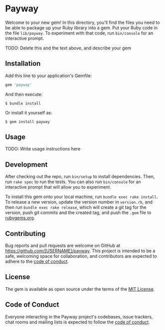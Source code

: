 # Payway

Welcome to your new gem! In this directory, you'll find the files you need to be able to package up your Ruby library into a gem. Put your Ruby code in the file `lib/payway`. To experiment with that code, run `bin/console` for an interactive prompt.

TODO: Delete this and the text above, and describe your gem

## Installation

Add this line to your application's Gemfile:

```ruby
gem 'payway'
```

And then execute:

    $ bundle install

Or install it yourself as:

    $ gem install payway

## Usage

TODO: Write usage instructions here

## Development

After checking out the repo, run `bin/setup` to install dependencies. Then, run `rake spec` to run the tests. You can also run `bin/console` for an interactive prompt that will allow you to experiment.

To install this gem onto your local machine, run `bundle exec rake install`. To release a new version, update the version number in `version.rb`, and then run `bundle exec rake release`, which will create a git tag for the version, push git commits and the created tag, and push the `.gem` file to [rubygems.org](https://rubygems.org).

## Contributing

Bug reports and pull requests are welcome on GitHub at https://github.com/[USERNAME]/payway. This project is intended to be a safe, welcoming space for collaboration, and contributors are expected to adhere to the [code of conduct](https://github.com/[USERNAME]/payway/blob/master/CODE_OF_CONDUCT.md).

## License

The gem is available as open source under the terms of the [MIT License](https://opensource.org/licenses/MIT).

## Code of Conduct

Everyone interacting in the Payway project's codebases, issue trackers, chat rooms and mailing lists is expected to follow the [code of conduct](https://github.com/[USERNAME]/payway/blob/master/CODE_OF_CONDUCT.md).
